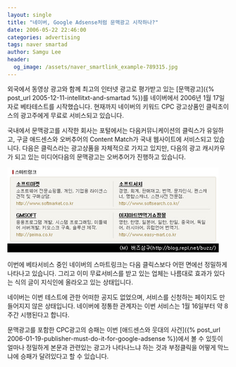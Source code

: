 ```yaml
---
layout: single
title: "네이버, Google Adsense처럼 문맥광고 시작하나?"
date: 2006-05-22 22:46:00
categories: advertising
tags: naver smartad
author: Samgu Lee
header:
  og_image: /assets/naver_smartlink_example-789315.jpg
---
```


외국에서 동영상 광고와 함께 최고의 인터넷 광고로 평가받고 있는 [문맥광고]({% post_url 2005-12-11-intellitxt-and-smartad %})를 네이버에서 2006년 1월 17일자로 베타테스트를 시작했습니다. 현재까지 네이버의 키워드 CPC 광고상품인 클릭초이스의 광고주에게 무료로 서비스되고 있습니다.

국내에서 문맥광고를 시작한 회사는 포털에서는 다음커뮤니케이션의 클릭스가 유일하고, 구글 애드센스와 오버추어의 Content Match가 국내 웹사이트에 서비스되고 있습니다. 다음은 클릭스라는 광고상품을 자체적으로 가지고 있지만, 다음의 광고 캐시카우가 되고 있는 미디어다음의 문맥광고는 오버추어가 진행하고 있습니다.

![스마트링크](/assets/naver_smartlink_example-789315.jpg)

이번에 베타서비스 중인 네이버의 스마트링크는 다음 클릭스보다 어떤 면에선 정밀하게 나타나고 있습니다. 그리고 이미 무료서비스를 받고 있는 업체는 나름대로 효과가 있다는 식의 글이 지식인에 올라오고 있는 상태입니다.

네이버는 이번 테스트에 관한 어떠한 공지도 없었으며, 서비스를 신청하는 페이지도 만들어지지 않은 상태입니다. 네이버에 정통한 관계자는 이번 서비스는 1월 16일부터 약 8주간 시행된다고 합니다.

문맥광고를 포함한 CPC광고의 승패는 이번 [애드센스와 웃대의 사건]({% post_url 2006-01-19-publisher-must-do-it-for-google-adsense %})에서 볼 수 있듯이 얼마나 정밀하게 본문과 관련있는 광고가 나타나느냐 하는 것과 부정클릭을 어떻게 막느냐에 승패가 달려있다고 할 수 있습니다.
